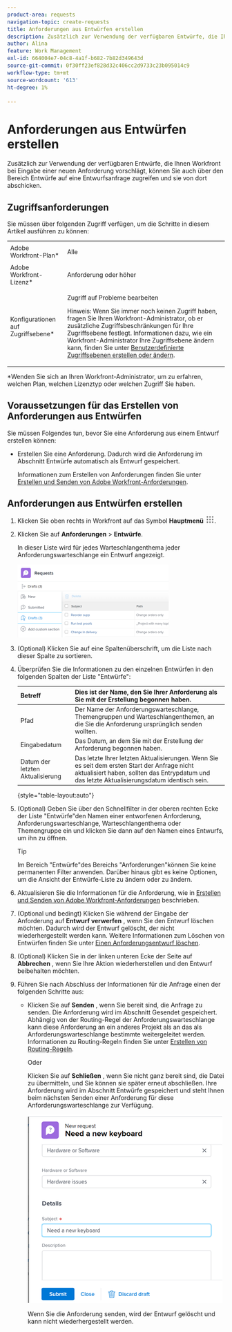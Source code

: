 ```yaml
---
product-area: requests
navigation-topic: create-requests
title: Anforderungen aus Entwürfen erstellen
description: Zusätzlich zur Verwendung der verfügbaren Entwürfe, die Ihnen Workfront bei Eingabe einer neuen Anforderung vorschlägt, können Sie auch über den Bereich Entwürfe auf eine Entwurfsanfrage zugreifen und sie von dort abschicken.
author: Alina
feature: Work Management
exl-id: 664004e7-04c8-4a1f-b682-7b82d349643d
source-git-commit: 0f30ff23ef828d32c406cc2d9733c23b095014c9
workflow-type: tm+mt
source-wordcount: '613'
ht-degree: 1%

---
```


# Anforderungen aus Entwürfen erstellen

Zusätzlich zur Verwendung der verfügbaren Entwürfe, die Ihnen Workfront bei Eingabe einer neuen Anforderung vorschlägt, können Sie auch über den Bereich Entwürfe auf eine Entwurfsanfrage zugreifen und sie von dort abschicken.

## Zugriffsanforderungen

Sie müssen über folgenden Zugriff verfügen, um die Schritte in diesem Artikel ausführen zu können:

<table style="table-layout:auto"> 
 <col> 
 <col> 
 <tbody> 
  <tr> 
   <td role="rowheader">Adobe Workfront-Plan*</td> 
   <td> <p>Alle </p> </td> 
  </tr> 
  <tr> 
   <td role="rowheader">Adobe Workfront-Lizenz*</td> 
   <td> <p>Anforderung oder höher</p> </td> 
  </tr> 
  <tr> 
   <td role="rowheader">Konfigurationen auf Zugriffsebene*</td> 
   <td> <p>Zugriff auf Probleme bearbeiten</p> <p>Hinweis: Wenn Sie immer noch keinen Zugriff haben, fragen Sie Ihren Workfront-Administrator, ob er zusätzliche Zugriffsbeschränkungen für Ihre Zugriffsebene festlegt. Informationen dazu, wie ein Workfront-Administrator Ihre Zugriffsebene ändern kann, finden Sie unter <a href="../../../administration-and-setup/add-users/configure-and-grant-access/create-modify-access-levels.md" class="MCXref xref">Benutzerdefinierte Zugriffsebenen erstellen oder ändern</a>.</p> </td> 
  </tr> 
 </tbody> 
</table>

&#42;Wenden Sie sich an Ihren Workfront-Administrator, um zu erfahren, welchen Plan, welchen Lizenztyp oder welchen Zugriff Sie haben.

## Voraussetzungen für das Erstellen von Anforderungen aus Entwürfen

Sie müssen Folgendes tun, bevor Sie eine Anforderung aus einem Entwurf erstellen können: 

* Erstellen Sie eine Anforderung. Dadurch wird die Anforderung im Abschnitt Entwürfe automatisch als Entwurf gespeichert.

  Informationen zum Erstellen von Anforderungen finden Sie unter [Erstellen und Senden von Adobe Workfront-Anforderungen](../../../manage-work/requests/create-requests/create-submit-requests.md).

## Anforderungen aus Entwürfen erstellen

1. Klicken Sie oben rechts in Workfront auf das Symbol **Hauptmenü** ![](assets/main-menu-icon.png).
1. Klicken Sie auf **Anforderungen** > **Entwürfe**.

   In dieser Liste wird für jedes Warteschlangenthema jeder Anforderungswarteschlange ein Entwurf angezeigt.

   ![](assets/nwe-drafts-section-with-list-of-drafts-350x169.png)

1. (Optional) Klicken Sie auf eine Spaltenüberschrift, um die Liste nach dieser Spalte zu sortieren.

1. Überprüfen Sie die Informationen zu den einzelnen Entwürfen in den folgenden Spalten der Liste &quot;Entwürfe&quot;:

   | Betreff | Dies ist der Name, den Sie Ihrer Anforderung als Sie mit der Erstellung begonnen haben. |
   |---|---|
   | Pfad | Der Name der Anforderungswarteschlange, Themengruppen und Warteschlangenthemen, an die Sie die Anforderung ursprünglich senden wollten. |
   | Eingabedatum | Das Datum, an dem Sie mit der Erstellung der Anforderung begonnen haben. |
   | Datum der letzten Aktualisierung | Das letzte Ihrer letzten Aktualisierungen. Wenn Sie es seit dem ersten Start der Anfrage nicht aktualisiert haben, sollten das Entrypdatum und das letzte Aktualisierungsdatum identisch sein. |

   {style="table-layout:auto"}

1. (Optional) Geben Sie über den Schnellfilter in der oberen rechten Ecke der Liste &quot;Entwürfe&quot;den Namen einer entworfenen Anforderung, Anforderungswarteschlange, Warteschlangenthema oder Themengruppe ein und klicken Sie dann auf den Namen eines Entwurfs, um ihn zu öffnen.

   >[!TIP]
   >
   >Im Bereich &quot;Entwürfe&quot;des Bereichs &quot;Anforderungen&quot;können Sie keine permanenten Filter anwenden. Darüber hinaus gibt es keine Optionen, um die Ansicht der Entwürfe-Liste zu ändern oder zu ändern.

1. Aktualisieren Sie die Informationen für die Anforderung, wie in [Erstellen und Senden von Adobe Workfront-Anforderungen](../../../manage-work/requests/create-requests/create-submit-requests.md) beschrieben.
1. (Optional und bedingt) Klicken Sie während der Eingabe der Anforderung auf **Entwurf verwerfen** , wenn Sie den Entwurf löschen möchten. Dadurch wird der Entwurf gelöscht, der nicht wiederhergestellt werden kann. Weitere Informationen zum Löschen von Entwürfen finden Sie unter [Einen Anforderungsentwurf löschen](../../../manage-work/requests/create-requests/delete-request-draft.md).

1. (Optional) Klicken Sie in der linken unteren Ecke der Seite auf **Abbrechen** , wenn Sie Ihre Aktion wiederherstellen und den Entwurf beibehalten möchten.

1. Führen Sie nach Abschluss der Informationen für die Anfrage einen der folgenden Schritte aus:

   * Klicken Sie auf **Senden** , wenn Sie bereit sind, die Anfrage zu senden. Die Anforderung wird im Abschnitt Gesendet gespeichert. Abhängig von der Routing-Regel der Anforderungswarteschlange kann diese Anforderung an ein anderes Projekt als an das als Anforderungswarteschlange bestimmte weitergeleitet werden. Informationen zu Routing-Regeln finden Sie unter [Erstellen von Routing-Regeln](../../../manage-work/requests/create-and-manage-request-queues/create-routing-rules.md).

     Oder

     Klicken Sie auf **Schließen** , wenn Sie nicht ganz bereit sind, die Datei zu übermitteln, und Sie können sie später erneut abschließen. Ihre Anforderung wird im Abschnitt Entwürfe gespeichert und steht Ihnen beim nächsten Senden einer Anforderung für diese Anforderungswarteschlange zur Verfügung.

     ![](assets/nwe-submit-close-discard-draft-buttons-on-new-request-350x340.png)

     Wenn Sie die Anforderung senden, wird der Entwurf gelöscht und kann nicht wiederhergestellt werden.
